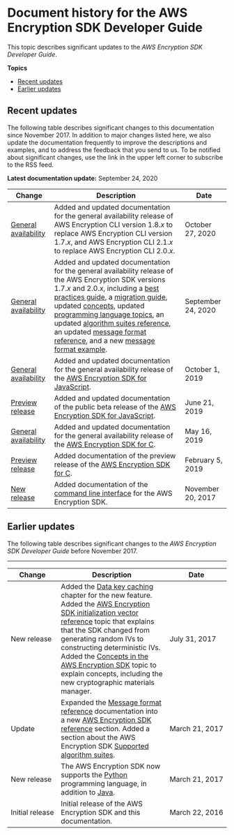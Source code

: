 # Document history for the AWS Encryption SDK Developer Guide<a name="document-history"></a>

This topic describes significant updates to the *AWS Encryption SDK Developer Guide*\.

**Topics**
+ [Recent updates](#recent-updates)
+ [Earlier updates](#earlier-updates)

## Recent updates<a name="recent-updates"></a>

The following table describes significant changes to this documentation since November 2017\. In addition to major changes listed here, we also update the documentation frequently to improve the descriptions and examples, and to address the feedback that you send to us\. To be notified about significant changes, use the link in the upper left corner to subscribe to the RSS feed\.

**Latest documentation update:** September 24, 2020

| Change | Description | Date | 
| --- |--- |--- |
| [General availability](https://docs.aws.amazon.com/encryption-sdk/latest/developer-guide/about-versions.html) | Added and updated documentation for the general availability release of AWS Encryption CLI version 1\.8\.*x* to replace AWS Encryption CLI version 1\.7\.*x*, and AWS Encryption CLI 2\.1\.*x* to replace AWS Encryption CLI 2\.0\.*x*\. | October 27, 2020 | 
| [General availability](https://docs.aws.amazon.com/encryption-sdk/latest/developer-guide/about-versions.html) | Added and updated documentation for the general availability release of the AWS Encryption SDK versions 1\.7\.*x* and 2\.0\.*x*, including a [best practices guide](https://docs.aws.amazon.com/encryption-sdk/latest/developer-guide/best-practices.html), a [migration guide](https://docs.aws.amazon.com/encryption-sdk/latest/developer-guide/migration-guide.html), updated [concepts](https://docs.aws.amazon.com/encryption-sdk/latest/developer-guide/concepts.html), updated [programming language topics](https://docs.aws.amazon.com/encryption-sdk/latest/developer-guide/programming-languages.html), an updated [algorithm suites reference](https://docs.aws.amazon.com/encryption-sdk/latest/developer-guide/algorithms-reference.html), an updated [message format reference](https://docs.aws.amazon.com/encryption-sdk/latest/developer-guide/message-format.html), and a new [message format example](https://docs.aws.amazon.com/encryption-sdk/latest/developer-guide/message-format-examples.html)\. | September 24, 2020 | 
| [General availability](https://docs.aws.amazon.com/encryption-sdk/latest/developer-guide/javascript.html) | Added and updated documentation for the general availability release of the [AWS Encryption SDK for JavaScript](https://docs.aws.amazon.com/encryption-sdk/latest/developer-guide/javascript.html)\. | October 1, 2019 | 
| [Preview release](https://docs.aws.amazon.com/encryption-sdk/latest/developer-guide/javascript.html) | Added and updated documentation of the public beta release of the [AWS Encryption SDK for JavaScript](https://docs.aws.amazon.com/encryption-sdk/latest/developer-guide/javascript.html)\. | June 21, 2019 | 
| [General availability](https://docs.aws.amazon.com/encryption-sdk/latest/developer-guide/c-language.html) | Added and updated documentation for the general availability release of the [AWS Encryption SDK for C](https://docs.aws.amazon.com/encryption-sdk/latest/developer-guide/c-language.html)\. | May 16, 2019 | 
| [Preview release](https://docs.aws.amazon.com/encryption-sdk/latest/developer-guide/c-language.html) | Added documentation of the preview release of the [AWS Encryption SDK for C](https://docs.aws.amazon.com/encryption-sdk/latest/developer-guide/c-language.html)\. | February 5, 2019 | 
| [New release](https://docs.aws.amazon.com/encryption-sdk/latest/developer-guide/crypto-cli.html) | Added documentation of the [command line interface](https://docs.aws.amazon.com/encryption-sdk/latest/developer-guide/crypto-cli.html) for the AWS Encryption SDK\. | November 20, 2017 | 

## Earlier updates<a name="earlier-updates"></a>

The following table describes significant changes to the *AWS Encryption SDK Developer Guide* before November 2017\.


****  

| Change | Description | Date | 
| --- | --- | --- | 
| New release |  Added the [Data key caching](data-key-caching.md) chapter for the new feature\. Added the [AWS Encryption SDK initialization vector reference](IV-reference.md) topic that explains that the SDK changed from generating random IVs to constructing deterministic IVs\. Added the [Concepts in the AWS Encryption SDK](concepts.md) topic to explain concepts, including the new cryptographic materials manager\.  | July 31, 2017 | 
| Update |  Expanded the [Message format reference](message-format.md) documentation into a new [AWS Encryption SDK reference](reference.md) section\. Added a section about the AWS Encryption SDK [Supported algorithm suites](supported-algorithms.md)\.  | March 21, 2017 | 
| New release | The AWS Encryption SDK now supports the [Python](python.md) programming language, in addition to [Java](java.md)\. | March 21, 2017 | 
| Initial release | Initial release of the AWS Encryption SDK and this documentation\. | March 22, 2016 | 